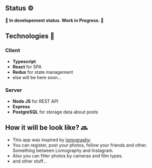 ## Status ⚙️

**🚧 In developement status. Work in Progress. 🚧**

## Technologies 📐

### Client

- **Typescript**
- **React** for SPA
- **Redux** for state management
- else will be here soon...

### Server

- **Node JS** for REST API
- **Express**
- **PostgreSQL** for storage data about posts

## How it will be look like? 🔜

- This app was inspired by [lomography](https://www.lomography.com/).
- You can register, post your photos, follow your friends and other. Something between Lomography and Instagram.
- Also you can filter photos by cameras and film types.
- and other stuff...
